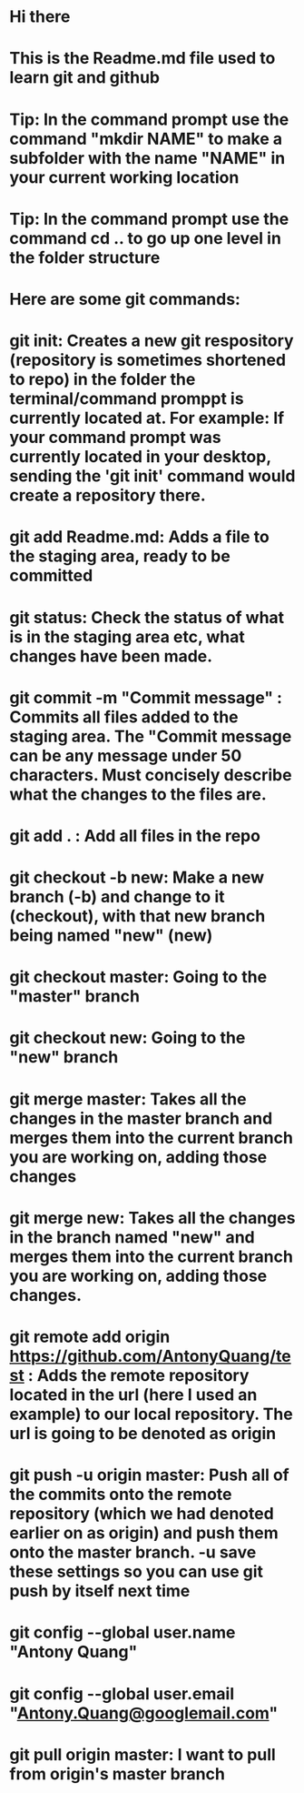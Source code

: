 # Hi there

# This is the Readme.md file used to learn git and github

# Tip: In the command prompt use the command "mkdir NAME" to make a subfolder with the name "NAME" in your current working location

# Tip: In the command prompt use the command cd .. to go up one level in the folder structure

# Here are some git commands:

# git init: Creates a new git respository (repository is sometimes shortened to repo) in the folder the terminal/command promppt is currently located at. For example: If your command prompt was currently located in your desktop, sending the 'git init' command would create a repository there.

# git add Readme.md: Adds a file to the staging area, ready to be committed

# git status: Check the status of what is in the staging area etc, what changes have been made.

# git commit -m "Commit message" : Commits all files added to the staging area. The "Commit message can be any message under 50 characters. Must concisely describe what the changes to the files are.

# git add . : Add all files in the repo

# git checkout -b new: Make a new branch (-b) and change to it (checkout), with that new branch being named "new" (new)

# git checkout master: Going to the "master" branch

# git checkout new: Going to the "new" branch

# git merge master: Takes all the changes in the master branch and merges them into the current branch you are working on, adding those changes

# git merge new: Takes all the changes in the branch named "new" and merges them into the current branch you are working on, adding those changes.

# git remote add origin https://github.com/AntonyQuang/test : Adds the remote repository located in the url (here I used an example) to our local repository. The url is going to be denoted as origin

# git push -u origin master: Push all of the commits onto the remote repository (which we had denoted earlier on as origin) and push them onto the master branch. -u save these settings so you can use git push by itself next time

# git config --global user.name "Antony Quang"

# git config --global user.email "Antony.Quang@googlemail.com"

# git pull origin master: I want to pull from origin's master branch

